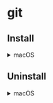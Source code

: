 # git

## Install

<details>
<summary>macOS</summary>

Install software and create symlink

```bash
brew install git
[ -f $(pwd)/.gitconfig ] && ln -s $(pwd)/.gitconfig ~/.gitconfig
```

</details>

<!--
<details>
<summary>Windows</summary>

> require powershell dotfile

Install software and copy config

```bat
winget install --exact --id Git.Git
xcopy .gitconfig "%USERPROFILE%\.gitconfig"
```


</details>
-->

## Uninstall

<details>
<summary>macOS</summary>

Uninstall software and remove config

```bash
brew uninstall git
rm -f ~/.gitconfig
```

</details>

<!--
<details>
<summary>Windows</summary>

Uninstall software and remove config

```bat
winget uninstall --exact --id Git.Git
del /f "%"USERPROFILE%\.gitconfig"
```

</details>
-->
